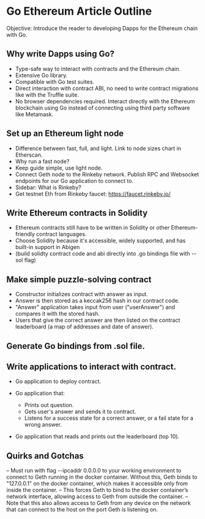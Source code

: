 # Go Ethereum Article Outline

Objective: Introduce the reader to developing Dapps for the Ethereum chain with Go.

## Why write Dapps using Go?

- Type-safe way to interact with contracts and the Ethereum chain.
- Extensive Go library.
- Compatible with Go test suites.
- Direct interaction with contract ABI, no need to write contract migrations like with the Truffle suite.
- No browser dependencies required. Interact directly with the Ethereum blockchain using Go instead of connecting using third party software like Metamask.

## Set up an Ethereum light node

- Difference between fast, full, and light. Link to node sizes chart in Etherscan.
- Why run a fast node?
- Keep guide simple, use light node.
- Connect Geth node to the Rinkeby network. Publish RPC and Websocket endpoints for our Go application to connect to.
- Sidebar: What is Rinkeby?
- Get testnet Eth from Rinkeby faucet: <https://faucet.rinkeby.io/>

## Write Ethereum contracts in Solidity

- Ethereum contracts still have to be written in Solidity or other Ethereum-friendly contract languages.
- Choose Solidity because it's accessible, widely supported, and has built-in support in Abigen
- (build solidty contract code and abi directly into .go bindings file with --sol flag)

## Make simple puzzle-solving contract

- Constructor initializes contract with answer as input.
- Answer is then stored as a keccak256 hash in our contract code.
- "Answer" application takes input from user ("userAnswer") and compares it with the stored hash.
- Users that give the correct answer are then listed on the contract leaderboard (a map of addresses and date of answer).

## Generate Go bindings from .sol file.

## Write applications to interact with contract.

- Go application to deploy contract.
- Go application that:

  - Prints out question.
  - Gets user's answer and sends it to contract.
  - Listens for a success state for a correct answer, or a fail state for a wrong answer.

- Go application that reads and prints out the leaderboard (top 10).

## Quirks and Gotchas

–	Must run with flag --ipcaddr 0.0.0.0 to your working environment to connect to Geth running in the docker container. Without this, Geth binds to "127.0.0.1" on the docker container, which makes it accessible only from inside the container.
–	This forces Geth to bind to the docker container’s network interface, allowing access to Geth from outside the container.
–	Note that this also allows access to Geth from any device on the network that can connect to the host on the port Geth is listening on.

